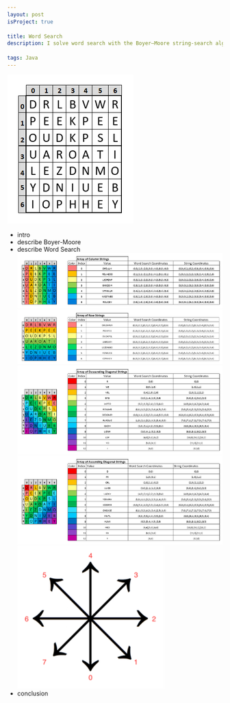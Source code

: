 ```yaml
---
layout: post
isProject: true

title: Word Search
description: I solve word search with the Boyer–Moore string-search algorithm.

tags: Java
---
```


![](\assets\projects\word-search\ex-puzzle.png)

- intro
- describe Boyer-Moore
- describe Word Search
  ![](\assets\projects\word-search\ex-col-strings.png)
  ![](\assets\projects\word-search\ex-row-strings.png)
  ![](\assets\projects\word-search\ex-ddiag-strings.png)
  ![](\assets\projects\word-search\ex-adiag-strings.png)
  ![](\assets\projects\word-search\ex-directions.png)
- conclusion
